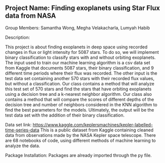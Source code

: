 
## Project Name: Finding exoplanets using Star Flux data from NASA

Group Members: Samantha Wong, Megha Velakacharla, Lumyah Habib

Description: 

This project is about finding exoplanets in deep space using recorded changes in flux
or light intensity for 5087 stars. To do so, we will implement binary classification to classify stars with and without orbiting exoplanets. The input used to train our machine learning algorithm is a csv data set from Kaggle that documents 5087 stars, their binary classification, and 9 different time periods where their flux was recorded. The other input is the test data set containing another 570 stars with their recorded flux values, but without a classification. Our class contains a method that will analyze this test set of 570 stars and find the stars that have orbiting exoplanets using a decision tree and a k-nearest neighbor algorithm. Our class also contains a method that will compare the scores of different depths of the decision tree and number of neighbors considered in the KNN algorithm to find the best parameters for the models. Ultimately, the output will be the test data set with the addition of their binary classification.
  
Data set link: https://www.kaggle.com/keplersmachines/kepler-labelled-time-series-data
This is a public dataset from Kaggle containing cleaned data from observations made by the NASA Kepler space telescope. There are 68 notebooks of code, using different methods of machine learning to analyze the data.

Package Installation:
Packages are already imported through the py file. 


